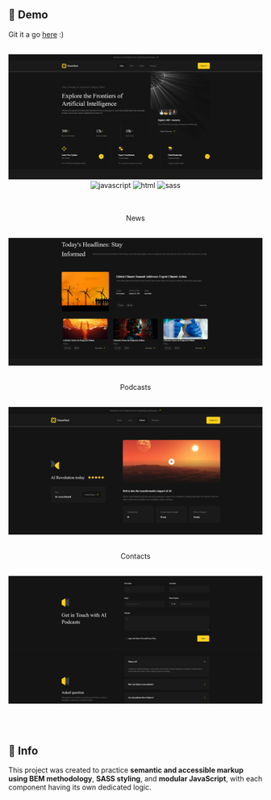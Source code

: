 ## 🤸 Demo

Git it a go [here](https://future-tech-one.vercel.app/) :)

<div align="center">
  <br />
    <a href="https://future-tech-one.vercel.app" target="_blank">
      <img src="./images/readme/Home.png" alt="Project Banner">
    </a>
  <br />
  
  <div>
     <img src="https://img.shields.io/badge/JavaScript-323330?style=flat&logo=javascript&logoColor=F7DF1E" alt="javascript" />
    <img src="https://img.shields.io/badge/HTML5-E34F26?style=flat&logo=html5&logoColor=white" alt="html" />
    <img src="https://img.shields.io/badge/Sass-CC6699?style=flat&logo=sass&logoColor=white" alt="sass" />
  
  </div>

  <br />

<br />
 <p>News </p><br />
   <img src="./images/readme/News.png" alt="News">
 
  <br /> 
<br /> 
 
 <p>Podcasts</p><br />
   <img src="./images/readme/Podcasts.png" alt="Podcasts">
  
  <br /> 
  <br />
 
 <p>Contacts </p>  <br /> 
   <img src="./images/readme/Contacts.png" alt="Contacts">
 
  <br /> <br />
</div>

## 🚨 Info

This project was created to practice **semantic and accessible markup using BEM methodology**, **SASS styling**, and **modular JavaScript**, with each component having its own dedicated logic.
